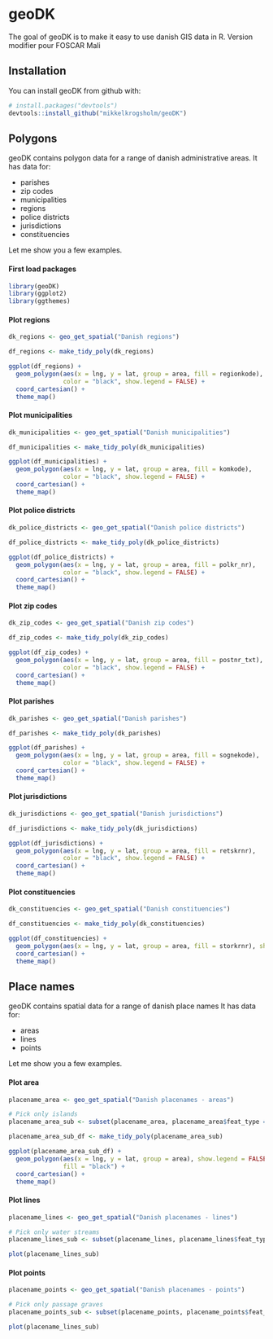 
<!-- README.md is generated from README.Rmd. Please edit that file -->
geoDK
=====

The goal of geoDK is to make it easy to use danish GIS data in R.
Version modifier pour FOSCAR Mali

Installation
------------

You can install geoDK from github with:

``` r
# install.packages("devtools")
devtools::install_github("mikkelkrogsholm/geoDK")
```

Polygons
--------

geoDK contains polygon data for a range of danish administrative areas. It has data for:

-   parishes
-   zip codes
-   municipalities
-   regions
-   police districts
-   jurisdictions
-   constituencies

Let me show you a few examples.

#### First load packages

``` r
library(geoDK)
library(ggplot2)
library(ggthemes)
```

#### Plot regions

``` r
dk_regions <- geo_get_spatial("Danish regions")

df_regions <- make_tidy_poly(dk_regions)

ggplot(df_regions) +
  geom_polygon(aes(x = lng, y = lat, group = area, fill = regionkode),
               color = "black", show.legend = FALSE) +
  coord_cartesian() +
  theme_map()
```

#### Plot municipalities

``` r
dk_municipalities <- geo_get_spatial("Danish municipalities")

df_municipalities <- make_tidy_poly(dk_municipalities)

ggplot(df_municipalities) +
  geom_polygon(aes(x = lng, y = lat, group = area, fill = komkode),
               color = "black", show.legend = FALSE) +
  coord_cartesian() +
  theme_map()
```

#### Plot police districts

``` r
dk_police_districts <- geo_get_spatial("Danish police districts")

df_police_districts <- make_tidy_poly(dk_police_districts)

ggplot(df_police_districts) +
  geom_polygon(aes(x = lng, y = lat, group = area, fill = polkr_nr),
               color = "black", show.legend = FALSE) +
  coord_cartesian() +
  theme_map()
```

#### Plot zip codes

``` r
dk_zip_codes <- geo_get_spatial("Danish zip codes")

df_zip_codes <- make_tidy_poly(dk_zip_codes)

ggplot(df_zip_codes) +
  geom_polygon(aes(x = lng, y = lat, group = area, fill = postnr_txt),
               color = "black", show.legend = FALSE) +
  coord_cartesian() +
  theme_map()
```

#### Plot parishes

``` r
dk_parishes <- geo_get_spatial("Danish parishes")

df_parishes <- make_tidy_poly(dk_parishes)

ggplot(df_parishes) +
  geom_polygon(aes(x = lng, y = lat, group = area, fill = sognekode),
               color = "black", show.legend = FALSE) +
  coord_cartesian() +
  theme_map()
```

#### Plot jurisdictions

``` r
dk_jurisdictions <- geo_get_spatial("Danish jurisdictions")

df_jurisdictions <- make_tidy_poly(dk_jurisdictions)

ggplot(df_jurisdictions) +
  geom_polygon(aes(x = lng, y = lat, group = area, fill = retskrnr),
               color = "black", show.legend = FALSE) +
  coord_cartesian() +
  theme_map()
```

#### Plot constituencies

``` r
dk_constituencies <- geo_get_spatial("Danish constituencies")

df_constituencies <- make_tidy_poly(dk_constituencies)

ggplot(df_constituencies) +
  geom_polygon(aes(x = lng, y = lat, group = area, fill = storkrnr), show.legend = FALSE) +
  coord_cartesian() +
  theme_map()
```

Place names
-----------

geoDK contains spatial data for a range of danish place names It has data for:

-   areas
-   lines
-   points

Let me show you a few examples.

#### Plot area

``` r
placename_area <- geo_get_spatial("Danish placenames - areas")

# Pick only islands
placename_area_sub <- subset(placename_area, placename_area$feat_type == "ø")

placename_area_sub_df <- make_tidy_poly(placename_area_sub)

ggplot(placename_area_sub_df) +
  geom_polygon(aes(x = lng, y = lat, group = area), show.legend = FALSE,
               fill = "black") +
  coord_cartesian() +
  theme_map()
```

#### Plot lines

``` r
placename_lines <- geo_get_spatial("Danish placenames - lines")

# Pick only water streams
placename_lines_sub <- subset(placename_lines, placename_lines$feat_type == "vandløb")

plot(placename_lines_sub)
```

#### Plot points

``` r
placename_points <- geo_get_spatial("Danish placenames - points")

# Pick only passage graves
placename_points_sub <- subset(placename_points, placename_points$feat_type == "jættestue")

plot(placename_lines_sub)
```

